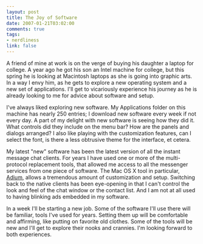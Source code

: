 ```yaml
--- 
layout: post
title: The Joy of Software
date: 2007-01-21T03:02:00
comments: true
tags:
- nerdliness
link: false
---
```

A friend of mine at work is on the verge of buying his daughter a laptop for college. A year ago he got his son an Intel machine for college, but this spring he is looking at Macintosh laptops as she is going into graphic arts. In a way I envy him, as he gets to explore a new operating system and a new set of applications.  I'll get to vicariously experience his journey as he is already looking to me for advice about software and setup.

I've always liked exploring new software. My Applications folder on this machine has nearly 250 entries; I download new software every week if not every day. A part of my delight with new software is seeing how they did it. What controls did they include on the menu bar? How are the panels and dialogs arranged? I also like playing with the customization features, can I select the font, is there a less obtrusive theme for the interface, et cetera.

My latest "new" software has been the latest version of all the instant message chat clients. For years I have used one or more of the multi-protocol replacement tools, that allowed me access to all the messenger services from one piece of software. The Mac OS X tool in particular, <a href="http://www.adiumx.com/" title="Adium">Adium</a>, allows a tremendous amount of customization and setup. Switching back to the native clients has been eye-opening in that I can't control the look and feel of the chat window or the contact list. And I am not at all used to having blinking ads embedded in my software.

In a week I'll be starting a new job. Some of the software I'll use there will be familiar, tools I've used for years. Setting them up will be comfortable and affirming, like putting on favorite old clothes. Some of the tools will be new and I'll get to explore their nooks and crannies. I'm looking forward to both experiences.
